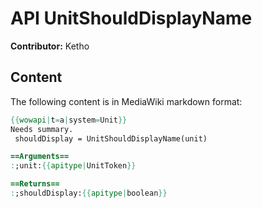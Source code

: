 # API UnitShouldDisplayName

**Contributor:** Ketho

## Content

The following content is in MediaWiki markdown format:

```mediawiki
{{wowapi|t=a|system=Unit}}
Needs summary.
 shouldDisplay = UnitShouldDisplayName(unit)

==Arguments==
:;unit:{{apitype|UnitToken}}

==Returns==
:;shouldDisplay:{{apitype|boolean}}
```